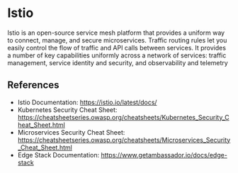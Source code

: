 # Istio

Istio is an open-source service mesh platform that provides a uniform way to connect, manage, and secure microservices.
Traffic routing rules let you easily control the flow of traffic and API calls between services.
It provides a number of key capabilities uniformly across a network of services: traffic management, service identity and security, and observability and telemetry

## References

- Istio Documentation: https://istio.io/latest/docs/
- Kubernetes Security Cheat Sheet: https://cheatsheetseries.owasp.org/cheatsheets/Kubernetes_Security_Cheat_Sheet.html
- Microservices Security Cheat Sheet: https://cheatsheetseries.owasp.org/cheatsheets/Microservices_Security_Cheat_Sheet.html
- Edge Stack Documentation: https://www.getambassador.io/docs/edge-stack
